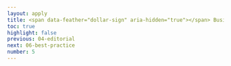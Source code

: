 ```yaml
---
layout: apply
title: <span data-feather="dollar-sign" aria-hidden="true"></span> Business model
toc: true
highlight: false
previous: 04-editorial
next: 06-best-practice
number: 5
---
```

